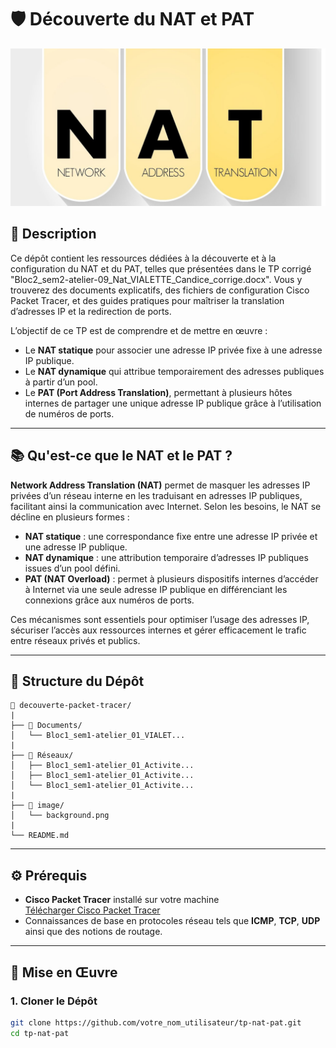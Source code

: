 # 🛡️ Découverte du NAT et PAT

![Banner](image/background.png)

## 📄 Description

Ce dépôt contient les ressources dédiées à la découverte et à la configuration du NAT et du PAT, telles que présentées dans le TP corrigé "Bloc2_sem2-atelier-09_Nat_VIALETTE_Candice_corrige.docx". Vous y trouverez des documents explicatifs, des fichiers de configuration Cisco Packet Tracer, et des guides pratiques pour maîtriser la translation d’adresses IP et la redirection de ports.

L’objectif de ce TP est de comprendre et de mettre en œuvre :
- Le **NAT statique** pour associer une adresse IP privée fixe à une adresse IP publique.
- Le **NAT dynamique** qui attribue temporairement des adresses publiques à partir d’un pool.
- Le **PAT (Port Address Translation)**, permettant à plusieurs hôtes internes de partager une unique adresse IP publique grâce à l’utilisation de numéros de ports.

---

## 📚 Qu'est-ce que le NAT et le PAT ?

**Network Address Translation (NAT)** permet de masquer les adresses IP privées d’un réseau interne en les traduisant en adresses IP publiques, facilitant ainsi la communication avec Internet. Selon les besoins, le NAT se décline en plusieurs formes :

- **NAT statique** : une correspondance fixe entre une adresse IP privée et une adresse IP publique.
- **NAT dynamique** : une attribution temporaire d’adresses IP publiques issues d’un pool défini.
- **PAT (NAT Overload)** : permet à plusieurs dispositifs internes d’accéder à Internet via une seule adresse IP publique en différenciant les connexions grâce aux numéros de ports.

Ces mécanismes sont essentiels pour optimiser l’usage des adresses IP, sécuriser l’accès aux ressources internes et gérer efficacement le trafic entre réseaux privés et publics.

---

## 📂 Structure du Dépôt


```
📂 decouverte-packet-tracer/
|
├── 📂 Documents/
│   └── Bloc1_sem1-atelier_01_VIALET...
|
├── 📂 Réseaux/
│   ├── Bloc1_sem1-atelier_01_Activite...
│   ├── Bloc1_sem1-atelier_01_Activite...
│   └── Bloc1_sem1-atelier_01_Activite...
|
├── 📂 image/
│   └── background.png
|
└── README.md
```

---

## ⚙️ Prérequis

- **Cisco Packet Tracer** installé sur votre machine  
  [Télécharger Cisco Packet Tracer](https://packet-tracer.fr.malavida.com/windows/)
- Connaissances de base en protocoles réseau tels que **ICMP**, **TCP**, **UDP** ainsi que des notions de routage.

---

## 🚀 Mise en Œuvre

### 1. Cloner le Dépôt

```bash
git clone https://github.com/votre_nom_utilisateur/tp-nat-pat.git
cd tp-nat-pat
